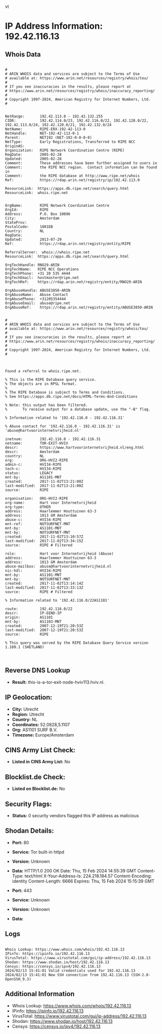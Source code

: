 vt
# IP Address Information: 192.42.116.13

## Whois Data
```

#
# ARIN WHOIS data and services are subject to the Terms of Use
# available at: https://www.arin.net/resources/registry/whois/tou/
#
# If you see inaccuracies in the results, please report at
# https://www.arin.net/resources/registry/whois/inaccuracy_reporting/
#
# Copyright 1997-2024, American Registry for Internet Numbers, Ltd.
#


NetRange:       192.42.113.0 - 192.42.132.255
CIDR:           192.42.114.0/23, 192.42.116.0/22, 192.42.128.0/22, 192.42.113.0/24, 192.42.120.0/21, 192.42.132.0/24
NetName:        RIPE-ERX-192-42-113-0
NetHandle:      NET-192-42-113-0-1
Parent:         NET192 (NET-192-0-0-0-0)
NetType:        Early Registrations, Transferred to RIPE NCC
OriginAS:       
Organization:   RIPE Network Coordination Centre (RIPE)
RegDate:        2005-02-28
Updated:        2005-02-28
Comment:        These addresses have been further assigned to users in
Comment:        the RIPE NCC region.  Contact information can be found in
Comment:        the RIPE database at http://www.ripe.net/whois
Ref:            https://rdap.arin.net/registry/ip/192.42.113.0

ResourceLink:  https://apps.db.ripe.net/search/query.html
ResourceLink:  whois.ripe.net


OrgName:        RIPE Network Coordination Centre
OrgId:          RIPE
Address:        P.O. Box 10096
City:           Amsterdam
StateProv:      
PostalCode:     1001EB
Country:        NL
RegDate:        
Updated:        2013-07-29
Ref:            https://rdap.arin.net/registry/entity/RIPE

ReferralServer:  whois://whois.ripe.net
ResourceLink:  https://apps.db.ripe.net/search/query.html

OrgTechHandle: RNO29-ARIN
OrgTechName:   RIPE NCC Operations
OrgTechPhone:  +31 20 535 4444 
OrgTechEmail:  hostmaster@ripe.net
OrgTechRef:    https://rdap.arin.net/registry/entity/RNO29-ARIN

OrgAbuseHandle: ABUSE3850-ARIN
OrgAbuseName:   Abuse Contact
OrgAbusePhone:  +31205354444 
OrgAbuseEmail:  abuse@ripe.net
OrgAbuseRef:    https://rdap.arin.net/registry/entity/ABUSE3850-ARIN


#
# ARIN WHOIS data and services are subject to the Terms of Use
# available at: https://www.arin.net/resources/registry/whois/tou/
#
# If you see inaccuracies in the results, please report at
# https://www.arin.net/resources/registry/whois/inaccuracy_reporting/
#
# Copyright 1997-2024, American Registry for Internet Numbers, Ltd.
#



Found a referral to whois.ripe.net.

% This is the RIPE Database query service.
% The objects are in RPSL format.
%
% The RIPE Database is subject to Terms and Conditions.
% See https://apps.db.ripe.net/docs/HTML-Terms-And-Conditions

% Note: this output has been filtered.
%       To receive output for a database update, use the "-B" flag.

% Information related to '192.42.116.0 - 192.42.116.31'

% Abuse contact for '192.42.116.0 - 192.42.116.31' is 'abuse@hartvoorinternetvrijheid.nl'

inetnum:        192.42.116.0 - 192.42.116.31
netname:        TOR-EXIT-HVIV
descr:          https://www.hartvoorinternetvrijheid.nl/eng.html
descr:          Amsterdam
country:        NL
org:            ORG-HVI2-RIPE
admin-c:        HVI34-RIPE
tech-c:         HVI34-RIPE
status:         LEGACY
mnt-by:         AS1101-MNT
created:        2017-11-02T13:21:00Z
last-modified:  2017-11-02T13:21:00Z
source:         RIPE

organisation:   ORG-HVI2-RIPE
org-name:       Hart voor Internetvrijheid
org-type:       OTHER
address:        Haarlemmer Houttuinen 63-3
address:        1013 GM Amsterdam
abuse-c:        HVI34-RIPE
mnt-ref:        NOTSURFNET-MNT
mnt-by:         AS1101-MNT
mnt-by:         NOTSURFNET-MNT
created:        2017-11-02T13:10:57Z
last-modified:  2017-11-02T13:34:15Z
source:         RIPE # Filtered

role:           Hart voor Internetvrijheid (Abuse)
address:        Haarlemmer Houttuinen 63-3
address:        1013 GM Amsterdam
abuse-mailbox:  abuse@hartvoorinternetvrijheid.nl
nic-hdl:        HVI34-RIPE
mnt-by:         AS1101-MNT
mnt-by:         NOTSURFNET-MNT
created:        2017-11-02T13:14:14Z
last-modified:  2017-11-02T13:33:13Z
source:         RIPE # Filtered

% Information related to '192.42.116.0/22AS1101'

route:          192.42.116.0/22
descr:          IP-EEND-IP
origin:         AS1101
mnt-by:         AS1103-MNT
created:        2007-12-19T21:20:53Z
last-modified:  2007-12-19T21:20:53Z
source:         RIPE

% This query was served by the RIPE Database Query Service version 1.109.1 (SHETLAND)



```
## Reverse DNS Lookup
- **Result:** this-is-a-tor-exit-node-hviv113.hviv.nl.

## IP Geolocation:
- **City:** Utrecht
- **Region:** Utrecht
- **Country:** NL
- **Coordinates:** 52.0828,5.1107
- **Org:** AS1101 SURF B.V.
- **Timezone:** Europe/Amsterdam

## CINS Army List Check:
- **Listed in CINS Army List:** 
No

## Blocklist.de Check:
- **Listed on Blocklist.de:** 
No

## Security Flags:
- **Status:** 0 security vendors flagged this IP address as malicious

## Shodan Details:
- **Port:** 80
- **Service:** Tor built-in httpd
- **Version:** Unknown
- **Data:** HTTP/1.0 200 OK
Date: Thu, 15 Feb 2024 14:55:39 GMT
Content-Type: text/html
X-Your-Address-Is: 224.218.184.57
Content-Encoding: identity
Content-Length: 6666
Expires: Thu, 15 Feb 2024 15:15:39 GMT



- **Port:** 443
- **Service:** Unknown
- **Version:** Unknown
- **Data:** 

## Logs
```

Whois Lookup: https://www.whois.com/whois/192.42.116.13
IPinfo: https://ipinfo.io/192.42.116.13
VirusTotal: https://www.virustotal.com/gui/ip-address/192.42.116.13
Shodan: https://www.shodan.io/host/192.42.116.13
Censys: https://censys.io/ipv4/192.42.116.13
2024/02/13 15:41:01 Valid credentials used for 192.42.116.13
2024/02/13 15:41:01 New SSH connection from 192.42.116.13 (SSH-2.0-OpenSSH_9.3)

```
## Additional Information
- Whois Lookup: https://www.whois.com/whois/192.42.116.13
- IPinfo: https://ipinfo.io/192.42.116.13
- VirusTotal: https://www.virustotal.com/gui/ip-address/192.42.116.13
- Shodan: https://www.shodan.io/host/192.42.116.13
- Censys: https://censys.io/ipv4/192.42.116.13

